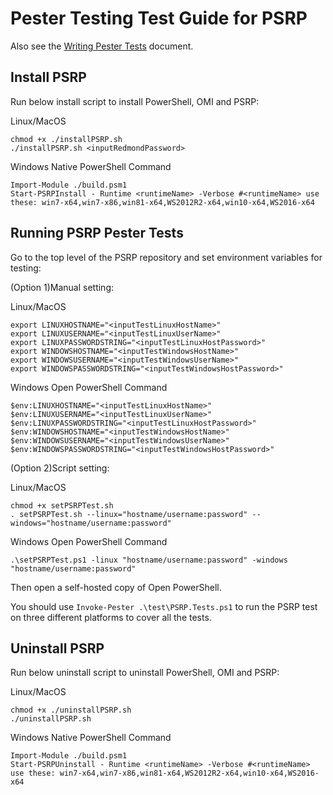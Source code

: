 Pester Testing Test Guide for PSRP
==================================

Also see the [Writing Pester Tests](https://github.com/PowerShell/PowerShell/blob/master/docs/testing-guidelines/WritingPesterTests.md)
document.

Install PSRP
--------------------

Run below install script to install PowerShell, OMI and PSRP:

Linux/MacOS
```
chmod +x ./installPSRP.sh
./installPSRP.sh <inputRedmondPassword>
```

Windows Native PowerShell Command
```
Import-Module ./build.psm1
Start-PSRPInstall - Runtime <runtimeName> -Verbose #<runtimeName> use these: win7-x64,win7-x86,win81-x64,WS2012R2-x64,win10-x64,WS2016-x64
```

Running PSRP Pester Tests
--------------------

Go to the top level of the PSRP repository and set environment variables for testing:

(Option 1)Manual setting:

Linux/MacOS
```
export LINUXHOSTNAME="<inputTestLinuxHostName>"
export LINUXUSERNAME="<inputTestLinuxUserName>"
export LINUXPASSWORDSTRING="<inputTestLinuxHostPassword>"
export WINDOWSHOSTNAME="<inputTestWindowsHostName>"
export WINDOWSUSERNAME="<inputTestWindowsUserName>"
export WINDOWSPASSWORDSTRING="<inputTestWindowsHostPassword>"
```

Windows Open PowerShell Command
```
$env:LINUXHOSTNAME="<inputTestLinuxHostName>"
$env:LINUXUSERNAME="<inputTestLinuxUserName>"
$env:LINUXPASSWORDSTRING="<inputTestLinuxHostPassword>"
$env:WINDOWSHOSTNAME="<inputTestWindowsHostName>"
$env:WINDOWSUSERNAME="<inputTestWindowsUserName>"
$env:WINDOWSPASSWORDSTRING="<inputTestWindowsHostPassword>"
```

(Option 2)Script setting:

Linux/MacOS
```
chmod +x setPSRPTest.sh
. setPSRPTest.sh --linux="hostname/username:password" --windows="hostname/username:password"
```

Windows Open PowerShell Command
```
.\setPSRPTest.ps1 -linux "hostname/username:password" -windows "hostname/username:password"
```


Then open a self-hosted copy of Open PowerShell.

You should use `Invoke-Pester .\test\PSRP.Tests.ps1` to run the PSRP test on three different platforms to cover all the tests.

Uninstall PSRP
--------------------

Run below uninstall script to uninstall PowerShell, OMI and PSRP:

Linux/MacOS
```
chmod +x ./uninstallPSRP.sh
./uninstallPSRP.sh
```

Windows Native PowerShell Command
```
Import-Module ./build.psm1
Start-PSRPUninstall - Runtime <runtimeName> -Verbose #<runtimeName> use these: win7-x64,win7-x86,win81-x64,WS2012R2-x64,win10-x64,WS2016-x64
```
